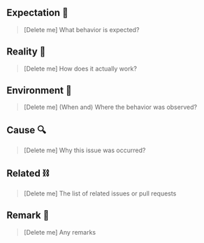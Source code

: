 <!-- This template is managed by terraform. https://github.com/hayas1/tfgh -->

## Expectation :butterfly:
> [Delete me] What behavior is expected?

## Reality :bug:
> [Delete me] How does it actually work?

## Environment :evergreen_tree:
> [Delete me] (When and) Where the behavior was observed?

## Cause :mag:
> [Delete me] Why this issue was occurred?

## Related :chains:
> [Delete me] The list of related issues or pull requests

## Remark :eyes:
> [Delete me] Any remarks

